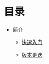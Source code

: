 # 目录

- 简介

  - [快速入门](./user/introduction/quick_start.md)
  
  - [版本更迭](./user/introduction/version.md)
  


